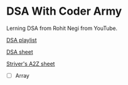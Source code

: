 # DSA With Coder Army
Lerning DSA from Rohit Negi from YouTube.

[DSA playlist](https://www.youtube.com/playlist?list=PLQEaRBV9gAFu4ovJ41PywklqI7IyXwr01)

[DSA sheet](https://drive.google.com/drive/folders/1N9UUtFHRe5a8h1vq3iEVEyvXM5sZDRHv)

[Striver's A2Z sheet](https://takeuforward.org/strivers-a2z-dsa-course/strivers-a2z-dsa-course-sheet-2/)

- [ ] Array